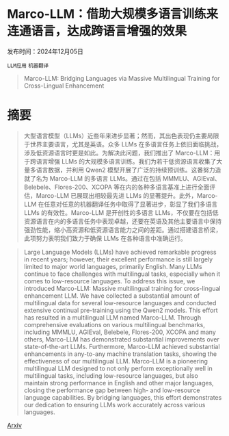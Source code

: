 # Marco-LLM：借助大规模多语言训练来连通语言，达成跨语言增强的效果

发布时间：2024年12月05日

`LLM应用` `机器翻译`

> Marco-LLM: Bridging Languages via Massive Multilingual Training for Cross-Lingual Enhancement

# 摘要

> 大型语言模型（LLMs）近些年来进步显著；然而，其出色表现仍主要局限于世界主要语言，尤其是英语。众多 LLMs 在多语言任务上依旧面临挑战，涉及低资源语言时更是如此。为解决此问题，我们推出了 Marco-LLM：用于跨语言增强 LLMs 的大规模多语言训练。我们为若干低资源语言收集了大量多语言数据，并利用 Qwen2 模型开展了广泛的持续预训练。这番努力造就了名为 Marco-LLM 的多语言 LLMs。通过在包括 MMMLU、AGIEval、Belebele、Flores-200、XCOPA 等在内的各种多语言基准上进行全面评估，Marco-LLM 已展现出相较最先进 LLMs 的显著提升。此外，Marco-LLM 在任意对任意的机器翻译任务中取得了显著进步，彰显了我们多语言 LLMs 的有效性。Marco-LLM 是开创性的多语言 LLMs，不仅要在包括低资源语言在内的多语言任务中表现卓越，还要在英语及其他主要语言中保持强劲性能，缩小高资源和低资源语言能力之间的差距。通过搭建语言桥梁，此项努力表明我们致力于确保 LLMs 在各种语言中准确运行。

> Large Language Models (LLMs) have achieved remarkable progress in recent years; however, their excellent performance is still largely limited to major world languages, primarily English. Many LLMs continue to face challenges with multilingual tasks, especially when it comes to low-resource languages. To address this issue, we introduced Marco-LLM: Massive multilingual training for cross-lingual enhancement LLM. We have collected a substantial amount of multilingual data for several low-resource languages and conducted extensive continual pre-training using the Qwen2 models. This effort has resulted in a multilingual LLM named Marco-LLM. Through comprehensive evaluations on various multilingual benchmarks, including MMMLU, AGIEval, Belebele, Flores-200, XCOPA and many others, Marco-LLM has demonstrated substantial improvements over state-of-the-art LLMs. Furthermore, Marco-LLM achieved substantial enhancements in any-to-any machine translation tasks, showing the effectiveness of our multilingual LLM. Marco-LLM is a pioneering multilingual LLM designed to not only perform exceptionally well in multilingual tasks, including low-resource languages, but also maintain strong performance in English and other major languages, closing the performance gap between high- and low-resource language capabilities. By bridging languages, this effort demonstrates our dedication to ensuring LLMs work accurately across various languages.

[Arxiv](https://arxiv.org/abs/2412.04003)